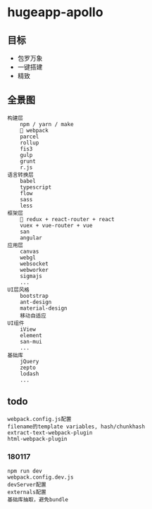 # hugeapp-apollo


## 目标

* 包罗万象
* 一键搭建
* 精致

## 全景图

    构建层
        npm / yarn / make
         webpack
        parcel
        rollup
        fis3
        gulp
        grunt
        r.js
    语言转换层
        babel 
        typescript
        flow
        sass
        less
    框架层
         redux + react-router + react
        vuex + vue-router + vue
        san
        angular
    应用层
        canvas
        webgl
        websocket
        webworker
        sigmajs
        ...
    UI层风格
        bootstrap
        ant-design
        material-design
        移动自适应
    UI组件
        iView
        element
        san-mui
        ...
    基础库
        jQuery
        zepto
        lodash
        ...


## todo

    webpack.config.js配置
    filename的template variables, hash/chunkhash
    extract-text-webpack-plugin
    html-webpack-plugin

### 180117

    npm run dev
    webpack.config.dev.js
    devServer配置
    externals配置
    基础库抽取，避免bundle








